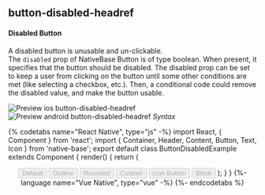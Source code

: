 ## button-disabled-headref
#### Disabled Button

A disabled button is unusable and un-clickable.<br />
The <code>disabled</code> prop of NativeBase Button is of type boolean. When present, it specifies that the button should be disabled. The disabled prop can be set to keep a user from clicking on the button until some other conditions are met (like selecting a checkbox, etc.). Then, a conditional code could remove the disabled value, and make the button usable.<br />

![Preview ios button-disabled-headref](https://github.com/GeekyAnts/NativeBase-KitchenSink/raw/v2.6.1/screenshots/ios/button-disabled.png)
![Preview android button-disabled-headref](https://github.com/GeekyAnts/NativeBase-KitchenSink/raw/v2.6.1/screenshots/android/button-disabled.png)
*Syntax*

{% codetabs name="React Native", type="js" -%}
import React, { Component } from 'react';
import { Container, Header, Content, Button, Text, Icon } from 'native-base';
export default class ButtonDisabledExample extends Component {
  render() {
    return (
      <Container>
        <Header />
        <Content>
          <Button disabled>
              <Text>Default</Text>
            </Button>
            <Button disabled bordered>
              <Text>Outline</Text>
            </Button>
            <Button disabled rounded>
              <Text>Rounded</Text>
            </Button>
            <Button disabled large>
              <Text>Custom</Text>
            </Button>
            <Button disabled iconRight>
              <Text>Icon Button</Text>
              <Icon name="home" />
            </Button>
            <Button disabled block>
              <Text>Block</Text>
            </Button>
        </Content>
      </Container>
    );
  }
}
{%- language name="Vue Native", type="vue" -%}
<template>
  <nb-container>
    <nb-header />
    <nb-content>
      <nb-button disabled light>
        <nb-text>Default</nb-text>
      </nb-button>
      <nb-button disabled bordered>
        <nb-text>Outline</nb-text>
      </nb-button>
      <nb-button disabled rounded>
        <nb-text>Rounded</nb-text>
      </nb-button>
      <nb-button disabled large>
        <nb-text>Custom</nb-text>
      </nb-button>
      <nb-button disabled iconRight>
        <nb-text>Icon Button</nb-text>
          <nb-icon name="home" />
      </nb-button>
      <nb-button disabled block>
        <nb-text>Block</nb-text>
      </nb-button>
    </nb-content>
  </nb-container>
</template>
{%- endcodetabs %}
<p> 
    <div id="" class="mobileDevice" style="background: url(&quot;https://docs-v2.nativebase.io/docs/assets/iosphone.png&quot;) no-repeat; padding: 63px 20px 100px 15px; width: 292px; height: 600px;margin:0 auto;float:none;">
        <img src="https://github.com/GeekyAnts/NativeBase-KitchenSink/raw/v2.6.1/screenshots/ios/button-disabled.png" alt="" style="display:block !important" />
    </div>
</p>
<br />
